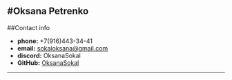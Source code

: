 #Oksana Petrenko
---
##Contact info
* **phone:** +7(916)443-34-41
* **email:** sokaloksana@gmail.com
* **discord:** OksanaSokal
* **GitHub:** [OksanaSokal](https://github.com/OksanaSokal/rsschool-cv)
---